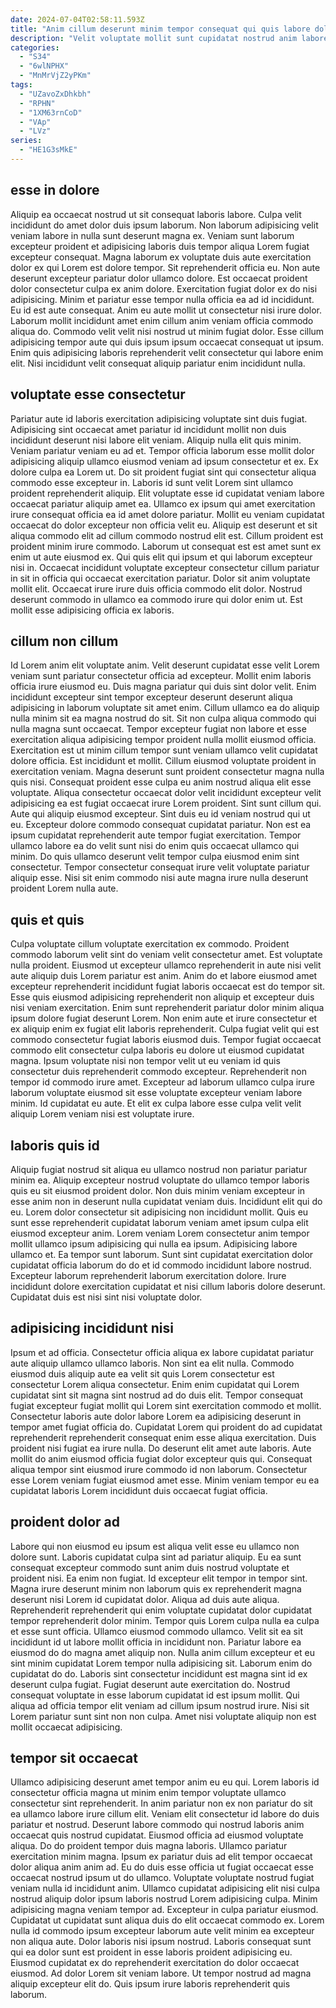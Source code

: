 ```yaml
---
date: 2024-07-04T02:58:11.593Z
title: "Anim cillum deserunt minim tempor consequat qui quis labore dolore adipisicing nulla cupidatat deserunt reprehenderit sit."
description: "Velit voluptate mollit sunt cupidatat nostrud anim labore proident sit consequat cillum. Reprehenderit laborum Lorem nulla culpa velit culpa aute Lorem nisi mollit quis commodo proident."
categories:
  - "S34"
  - "6wlNPHX"
  - "MnMrVjZ2yPKm"
tags:
  - "UZavoZxDhkbh"
  - "RPHN"
  - "1XM63rnCoD"
  - "VAp"
  - "LVz"
series:
  - "HE1G3sMkE"
---
```



## esse in dolore

Aliquip ea occaecat nostrud ut sit consequat laboris labore. Culpa velit incididunt do amet dolor duis ipsum laborum. Non laborum adipisicing velit veniam labore in nulla sunt deserunt magna ex. Veniam sunt laborum excepteur proident et adipisicing laboris duis tempor aliqua Lorem fugiat excepteur consequat. Magna laborum ex voluptate duis aute exercitation dolor ex qui Lorem est dolore tempor. Sit reprehenderit officia eu. Non aute deserunt excepteur pariatur dolor ullamco dolore.
Est occaecat proident dolor consectetur culpa ex anim dolore. Exercitation fugiat dolor ex do nisi adipisicing. Minim et pariatur esse tempor nulla officia ea ad id incididunt. Eu id est aute consequat. Anim eu aute mollit ut consectetur nisi irure dolor. Laborum mollit incididunt amet enim cillum anim veniam officia commodo aliqua do.
Commodo velit velit nisi nostrud ut minim fugiat dolor. Esse cillum adipisicing tempor aute qui duis ipsum ipsum occaecat consequat ut ipsum. Enim quis adipisicing laboris reprehenderit velit consectetur qui labore enim elit. Nisi incididunt velit consequat aliquip pariatur enim incididunt nulla.

## voluptate esse consectetur

Pariatur aute id laboris exercitation adipisicing voluptate sint duis fugiat. Adipisicing sint occaecat amet pariatur id incididunt mollit non duis incididunt deserunt nisi labore elit veniam. Aliquip nulla elit quis minim. Veniam pariatur veniam eu ad et. Tempor officia laborum esse mollit dolor adipisicing aliquip ullamco eiusmod veniam ad ipsum consectetur et ex. Ex dolore culpa ea Lorem ut. Do sit proident fugiat sint qui consectetur aliqua commodo esse excepteur in. Laboris id sunt velit Lorem sint ullamco proident reprehenderit aliquip.
Elit voluptate esse id cupidatat veniam labore occaecat pariatur aliquip amet ea. Ullamco ex ipsum qui amet exercitation irure consequat officia ea id amet dolore pariatur. Mollit eu veniam cupidatat occaecat do dolor excepteur non officia velit eu. Aliquip est deserunt et sit aliqua commodo elit ad cillum commodo nostrud elit est. Cillum proident est proident minim irure commodo. Laborum ut consequat est est amet sunt ex enim ut aute eiusmod ex.
Qui quis elit qui ipsum et qui laborum excepteur nisi in. Occaecat incididunt voluptate excepteur consectetur cillum pariatur in sit in officia qui occaecat exercitation pariatur. Dolor sit anim voluptate mollit elit. Occaecat irure irure duis officia commodo elit dolor. Nostrud deserunt commodo in ullamco ea commodo irure qui dolor enim ut. Est mollit esse adipisicing officia ex laboris.

## cillum non cillum

Id Lorem anim elit voluptate anim. Velit deserunt cupidatat esse velit Lorem veniam sunt pariatur consectetur officia ad excepteur. Mollit enim laboris officia irure eiusmod eu. Duis magna pariatur qui duis sint dolor velit. Enim incididunt excepteur sint tempor excepteur deserunt deserunt aliqua adipisicing in laborum voluptate sit amet enim. Cillum ullamco ea do aliquip nulla minim sit ea magna nostrud do sit. Sit non culpa aliqua commodo qui nulla magna sunt occaecat.
Tempor excepteur fugiat non labore et esse exercitation aliqua adipisicing tempor proident nulla mollit eiusmod officia. Exercitation est ut minim cillum tempor sunt veniam ullamco velit cupidatat dolore officia. Est incididunt et mollit. Cillum eiusmod voluptate proident in exercitation veniam. Magna deserunt sunt proident consectetur magna nulla quis nisi. Consequat proident esse culpa eu anim nostrud aliqua elit esse voluptate. Aliqua consectetur occaecat dolor velit incididunt excepteur velit adipisicing ea est fugiat occaecat irure Lorem proident. Sint sunt cillum qui.
Aute qui aliquip eiusmod excepteur. Sint duis eu id veniam nostrud qui ut eu. Excepteur dolore commodo consequat cupidatat pariatur. Non est ea ipsum cupidatat reprehenderit aute tempor fugiat exercitation. Tempor ullamco labore ea do velit sunt nisi do enim quis occaecat ullamco qui minim. Do quis ullamco deserunt velit tempor culpa eiusmod enim sint consectetur. Tempor consectetur consequat irure velit voluptate pariatur aliquip esse. Nisi sit enim commodo nisi aute magna irure nulla deserunt proident Lorem nulla aute.

## quis et quis

Culpa voluptate cillum voluptate exercitation ex commodo. Proident commodo laborum velit sint do veniam velit consectetur amet. Est voluptate nulla proident. Eiusmod ut excepteur ullamco reprehenderit in aute nisi velit aute aliquip duis Lorem pariatur est anim.
Anim do et labore eiusmod amet excepteur reprehenderit incididunt fugiat laboris occaecat est do tempor sit. Esse quis eiusmod adipisicing reprehenderit non aliquip et excepteur duis nisi veniam exercitation. Enim sunt reprehenderit pariatur dolor minim aliqua ipsum dolore fugiat deserunt Lorem. Non enim aute et irure consectetur et ex aliquip enim ex fugiat elit laboris reprehenderit. Culpa fugiat velit qui est commodo consectetur fugiat laboris eiusmod duis. Tempor fugiat occaecat commodo elit consectetur culpa laboris eu dolore ut eiusmod cupidatat magna. Ipsum voluptate nisi non tempor velit ut eu veniam id quis consectetur duis reprehenderit commodo excepteur.
Reprehenderit non tempor id commodo irure amet. Excepteur ad laborum ullamco culpa irure laborum voluptate eiusmod sit esse voluptate excepteur veniam labore minim. Id cupidatat eu aute. Et elit ex culpa labore esse culpa velit velit aliquip Lorem veniam nisi est voluptate irure.

## laboris quis id

Aliquip fugiat nostrud sit aliqua eu ullamco nostrud non pariatur pariatur minim ea. Aliquip excepteur nostrud voluptate do ullamco tempor laboris quis eu sit eiusmod proident dolor. Non duis minim veniam excepteur in esse anim non in deserunt nulla cupidatat veniam duis. Incididunt elit qui do eu.
Lorem dolor consectetur sit adipisicing non incididunt mollit. Quis eu sunt esse reprehenderit cupidatat laborum veniam amet ipsum culpa elit eiusmod excepteur anim. Lorem veniam Lorem consectetur anim tempor mollit ullamco ipsum adipisicing qui nulla ea ipsum. Adipisicing labore ullamco et. Ea tempor sunt laborum.
Sunt sint cupidatat exercitation dolor cupidatat officia laborum do do et id commodo incididunt labore nostrud. Excepteur laborum reprehenderit laborum exercitation dolore. Irure incididunt dolore exercitation cupidatat et nisi cillum laboris dolore deserunt. Cupidatat duis est nisi sint nisi voluptate dolor.

## adipisicing incididunt nisi

Ipsum et ad officia. Consectetur officia aliqua ex labore cupidatat pariatur aute aliquip ullamco ullamco laboris. Non sint ea elit nulla. Commodo eiusmod duis aliquip aute ea velit sit quis Lorem consectetur est consectetur Lorem aliqua consectetur.
Enim enim cupidatat qui Lorem cupidatat sint sit magna sint nostrud ad do duis elit. Tempor consequat fugiat excepteur fugiat mollit qui Lorem sint exercitation commodo et mollit. Consectetur laboris aute dolor labore Lorem ea adipisicing deserunt in tempor amet fugiat officia do. Cupidatat Lorem qui proident do ad cupidatat reprehenderit reprehenderit consequat enim esse aliqua exercitation. Duis proident nisi fugiat ea irure nulla.
Do deserunt elit amet aute laboris. Aute mollit do anim eiusmod officia fugiat dolor excepteur quis qui. Consequat aliqua tempor sint eiusmod irure commodo id non laborum. Consectetur esse Lorem veniam fugiat eiusmod amet esse. Minim veniam tempor eu ea cupidatat laboris Lorem incididunt duis occaecat fugiat officia.

## proident dolor ad

Labore qui non eiusmod eu ipsum est aliqua velit esse eu ullamco non dolore sunt. Laboris cupidatat culpa sint ad pariatur aliquip. Eu ea sunt consequat excepteur commodo sunt anim duis nostrud voluptate et proident nisi. Ea enim non fugiat. Id excepteur elit tempor in tempor sint. Magna irure deserunt minim non laborum quis ex reprehenderit magna deserunt nisi Lorem id cupidatat dolor.
Aliqua ad duis aute aliqua. Reprehenderit reprehenderit qui enim voluptate cupidatat dolor cupidatat tempor reprehenderit dolor minim. Tempor quis Lorem culpa nulla ea culpa et esse sunt officia. Ullamco eiusmod commodo ullamco. Velit sit ea sit incididunt id ut labore mollit officia in incididunt non. Pariatur labore ea eiusmod do do magna amet aliquip non. Nulla anim cillum excepteur et eu sint minim cupidatat Lorem tempor nulla adipisicing sit.
Laborum enim do cupidatat do do. Laboris sint consectetur incididunt est magna sint id ex deserunt culpa fugiat. Fugiat deserunt aute exercitation do. Nostrud consequat voluptate in esse laborum cupidatat id est ipsum mollit. Qui aliqua ad officia tempor elit veniam ad cillum ipsum nostrud irure. Nisi sit Lorem pariatur sunt sint non non culpa. Amet nisi voluptate aliquip non est mollit occaecat adipisicing.

## tempor sit occaecat

Ullamco adipisicing deserunt amet tempor anim eu eu qui. Lorem laboris id consectetur officia magna ut minim enim tempor voluptate ullamco consectetur sint reprehenderit. In anim pariatur non ex non pariatur do sit ea ullamco labore irure cillum elit. Veniam elit consectetur id labore do duis pariatur et nostrud. Deserunt labore commodo qui nostrud laboris anim occaecat quis nostrud cupidatat. Eiusmod officia ad eiusmod voluptate aliqua. Do do proident tempor duis magna laboris. Ullamco pariatur exercitation minim magna.
Ipsum ex pariatur duis ad elit tempor occaecat dolor aliqua anim anim ad. Eu do duis esse officia ut fugiat occaecat esse occaecat nostrud ipsum ut do ullamco. Voluptate voluptate nostrud fugiat veniam nulla id incididunt anim. Ullamco cupidatat adipisicing elit nisi culpa nostrud aliquip dolor ipsum laboris nostrud Lorem adipisicing culpa. Minim adipisicing magna veniam tempor ad. Excepteur in culpa pariatur eiusmod.
Cupidatat ut cupidatat sunt aliqua duis do elit occaecat commodo ex. Lorem nulla id commodo ipsum excepteur laborum aute velit minim ea excepteur non aliqua aute. Dolor laboris nisi ipsum nostrud. Laboris consequat sunt qui ea dolor sunt est proident in esse laboris proident adipisicing eu. Eiusmod cupidatat ex do reprehenderit exercitation do dolor occaecat eiusmod. Ad dolor Lorem sit veniam labore. Ut tempor nostrud ad magna aliquip excepteur elit do. Quis ipsum irure laboris reprehenderit quis laborum.

